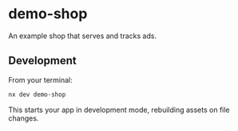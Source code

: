# demo-shop

An example shop that serves and tracks ads.

## Development

From your terminal:

```sh
nx dev demo-shop
```

This starts your app in development mode, rebuilding assets on file changes.
